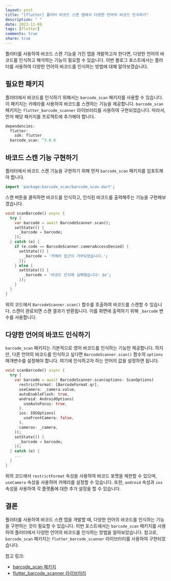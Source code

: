 ```yaml
---
layout: post
title: "[flutter] 플러터 바코드 스캔 앱에서 다양한 언어의 바코드 인식하기"
description: " "
date: 2023-11-08
tags: [flutter]
comments: true
share: true
---
```


플러터를 사용하여 바코드 스캔 기능을 가진 앱을 개발하고자 한다면, 다양한 언어의 바코드를 인식하고 해석하는 기능이 필요할 수 있습니다. 이번 블로그 포스트에서는 플러터를 사용하여 다양한 언어의 바코드를 인식하는 방법에 대해 알아보겠습니다.

## 필요한 패키지

플러터에서 바코드를 인식하기 위해서는 `barcode_scan` 패키지를 사용할 수 있습니다. 이 패키지는 카메라를 사용하여 바코드를 스캔하는 기능을 제공합니다. `barcode_scan` 패키지는 `flutter_barcode_scanner` 라이브러리를 사용하여 구현되었습니다. 따라서, 먼저 해당 패키지를 프로젝트에 추가해야 합니다.

```dart
dependencies:
  flutter:
    sdk: flutter
  barcode_scan: ^3.0.0
```

## 바코드 스캔 기능 구현하기

플러터에서 바코드 스캔 기능을 구현하기 위해 먼저 `barcode_scan` 패키지를 임포트해야 합니다.

```dart
import 'package:barcode_scan/barcode_scan.dart';
```

스캔 버튼을 클릭하면 바코드를 인식하고, 인식된 바코드를 출력해주는 기능을 구현해보겠습니다.

```dart
void scanBarcode() async {
  try {
    var barcode = await BarcodeScanner.scan();
    setState(() {
      _barcode = barcode;
    });
  } catch (e) {
    if (e.code == BarcodeScanner.cameraAccessDenied) {
      setState(() {
        _barcode = '카메라 접근이 거부되었습니다.';
      });
    } else {
      setState(() {
        _barcode = '바코드 인식에 실패했습니다: $e';
      });
    }
  }
}
```

위의 코드에서 `BarcodeScanner.scan()` 함수를 호출하여 바코드를 스캔할 수 있습니다. 스캔이 완료되면 스캔 결과가 반환됩니다. 이를 화면에 출력하기 위해 `_barcode` 변수를 사용합니다.

## 다양한 언어의 바코드 인식하기

`barcode_scan` 패키지는 기본적으로 영어 바코드를 인식하는 기능만 제공합니다. 하지만, 다른 언어의 바코드를 인식하고 싶다면 `BarcodeScanner.scan()` 함수의 `options` 매개변수를 설정해야 합니다. 여기에 인식하고자 하는 언어의 값을 설정하면 됩니다.

```dart
void scanBarcode() async {
  try {
    var barcode = await BarcodeScanner.scan(options: ScanOptions(
      restrictFormat: [BarcodeFormat.qr],
      useCamera: _camera.value,
      autoEnableFlash: true,
      android: AndroidOptions(
        useAutoFocus: true,
      ),
      ios: IOSOptions(
        useFrontCamera: false,
      ),
      cameras: _camera,
    ));
    setState(() {
      _barcode = barcode;
    });
  } catch (e) {
    ...
  }
}
```

위의 코드에서 `restrictFormat` 속성을 사용하여 바코드 포맷을 제한할 수 있으며, `useCamera` 속성을 사용하여 카메라를 설정할 수 있습니다. 또한, `android` 속성과 `ios` 속성을 사용하여 각 플랫폼에 대한 추가 설정을 할 수 있습니다.

## 결론

플러터를 사용하여 바코드 스캔 앱을 개발할 때, 다양한 언어의 바코드를 인식하는 기능을 구현하는 것이 필요할 수 있습니다. 이번 포스트에서는 `barcode_scan` 패키지를 사용하여 플러터에서 다양한 언어의 바코드를 인식하는 방법을 알아보았습니다. 참고로, `barcode_scan` 패키지는 `flutter_barcode_scanner` 라이브러리를 사용하여 구현되었습니다.

참고 링크:
- [barcode_scan 패키지](https://pub.dev/packages/barcode_scan)
- [flutter_barcode_scanner 라이브러리](https://github.com/mintware-de/flutter_barcode_scanner)
